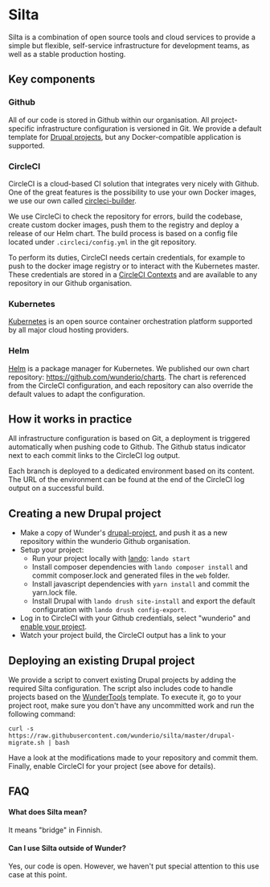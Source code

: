 # Silta

Silta is a combination of open source tools and cloud services to provide a 
simple but flexible, self-service infrastructure for development teams, as well 
as a stable production hosting. 

## Key components

### Github
All of our code is stored in Github within our organisation. All project-specific infrastructure
configuration is versioned in Git. We provide a default template for 
[Drupal projects](https://github.com/wunderio/drupal-project), but any Docker-compatible application
is supported. 

### CircleCI
CircleCI is a cloud-based CI solution that integrates very nicely with Github. 
One of the great features is the possibility to use your own Docker images, 
we use our own called [circleci-builder](https://github.com/wunderio/circleci-builder).

We use CircleCi to check the repository for errors, build the codebase, create custom docker 
images, push them to the registry and deploy a release of our Helm chart. The build process is based 
on a config file located under `.circleci/config.yml` in the git repository.

To perform its duties, CircleCI needs certain credentials, for example to push to the docker image 
registry or to interact with the Kubernetes master. These credentials are stored in a 
[CircleCI Contexts](https://circleci.com/docs/2.0/contexts/) and are available to any repository
in our Github organisation.  

### Kubernetes
[Kubernetes](https://kubernetes.io/) is an open source container orchestration platform supported by all major cloud hosting providers.

### Helm
[Helm](https://helm.sh/) is a package manager for Kubernetes. We published our own chart repository: https://github.com/wunderio/charts. The chart is referenced from the CircleCI configuration, and each repository can also override the default values to adapt the configuration.

## How it works in practice

All infrastructure configuration is based on Git, a deployment is triggered automatically when pushing code to Github. 
The Github status indicator next to each commit links to the CircleCI log output. 

Each branch is deployed to a dedicated environment based on its content. The URL of the 
environment can be found at the end of the CircleCI log output on a successful build.    

## Creating a new Drupal project

- Make a copy of Wunder's [drupal-project](https://github.com/wunderio/drupal-project), and push it as a new repository within the wunderio Github organisation.
- Setup your project:
    - Run your project locally with [lando](https://docs.devwithlando.io): `lando start`
    - Install composer dependencies with `lando composer install` and commit composer.lock and generated files in the `web` folder.
    - Install javascript dependencies with `yarn install` and commit the yarn.lock file.
    - Install Drupal with `lando drush site-install` and export the default configuration with `lando drush config-export`. 
- Log in to CircleCI with your Github credentials, select "wunderio" and [enable your project](https://circleci.com/add-projects/gh/wunderio).
- Watch your project build, the CircleCI output has a link to your   

## Deploying an existing Drupal project
We provide a script to convert existing Drupal projects by adding the required 
Silta configuration. The script also includes code to handle projects based
on the [WunderTools](https://github.com/wunderio/WunderTools/) template. To execute it, go to your project root, make sure you don't
have any uncommitted work and run the following command:

```
curl -s https://raw.githubusercontent.com/wunderio/silta/master/drupal-migrate.sh | bash
```

Have a look at the modifications made to your repository and commit them.
Finally, enable CircleCI for your project (see above for details).

## FAQ

#### What does Silta mean?
It means "bridge" in Finnish.

#### Can I use Silta outside of Wunder?
Yes, our code is open. However, we haven't put special attention to this use case at this point.
